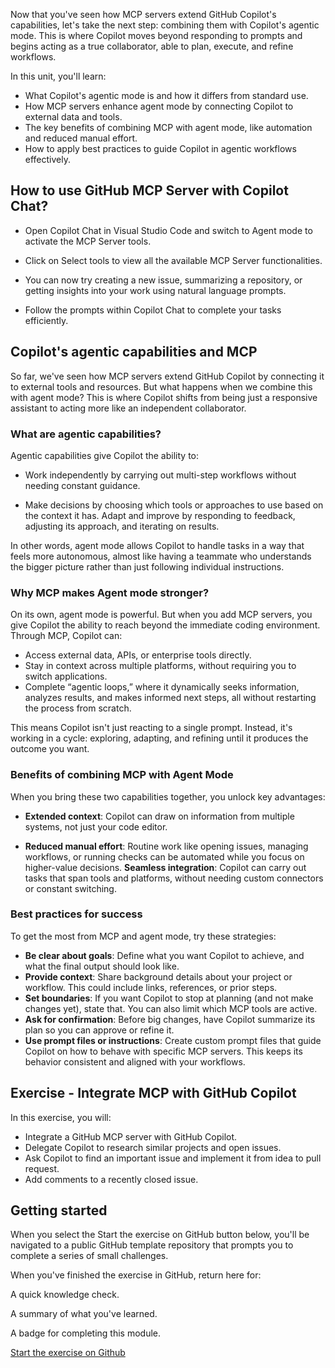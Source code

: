 Now that you've seen how MCP servers extend GitHub Copilot's capabilities, let's take the next step: combining them with Copilot's agentic mode. This is where Copilot moves beyond responding to prompts and begins acting as a true collaborator, able to plan, execute, and refine workflows. 

In this unit, you'll learn:

- What Copilot's agentic mode is and how it differs from standard use.
- How MCP servers enhance agent mode by connecting Copilot to external data and tools.
- The key benefits of combining MCP with agent mode, like automation and reduced manual effort.
- How to apply best practices to guide Copilot in agentic workflows effectively.


## How to use GitHub MCP Server with Copilot Chat?

- Open Copilot Chat in Visual Studio Code and switch to Agent mode to activate the MCP Server tools.

- Click on Select tools to view all the available MCP Server functionalities.

- You can now try creating a new issue, summarizing a repository, or getting insights into your work using natural language prompts.

- Follow the prompts within Copilot Chat to complete your tasks efficiently.

## Copilot's agentic capabilities and MCP

So far, we've seen how MCP servers extend GitHub Copilot by connecting it to external tools and resources. But what happens when we combine this with agent mode? This is where Copilot shifts from being just a responsive assistant to acting more like an independent collaborator.

### What are agentic capabilities?

Agentic capabilities give Copilot the ability to:

- Work independently by carrying out multi-step workflows without needing constant guidance.

- Make decisions by choosing which tools or approaches to use based on the context it has.
  Adapt and improve by responding to feedback, adjusting its approach, and iterating on results.
 

In other words, agent mode allows Copilot to handle tasks in a way that feels more autonomous, almost like having a teammate who understands the bigger picture rather than just following individual instructions.

### Why MCP makes Agent mode stronger?

On its own, agent mode is powerful. But when you add MCP servers, you give Copilot the ability to reach beyond the immediate coding environment. Through MCP, Copilot can:

- Access external data, APIs, or enterprise tools directly.
- Stay in context across multiple platforms, without requiring you to switch applications.
- Complete “agentic loops,” where it dynamically seeks information, analyzes results, and makes informed next steps, all without restarting the process from scratch.

This means Copilot isn't just reacting to a single prompt. Instead, it's working in a cycle: exploring, adapting, and refining until it produces the outcome you want.

### Benefits of combining MCP with Agent Mode

When you bring these two capabilities together, you unlock key advantages:

- **Extended context**: Copilot can draw on information from multiple systems, not just your code editor.

- **Reduced manual effort**: Routine work like opening issues, managing workflows, or running checks can be automated while you focus on higher-value decisions.
  **Seamless integration**: Copilot can carry out tasks that span tools and platforms, without needing custom connectors or constant switching.

### Best practices for success

To get the most from MCP and agent mode, try these strategies:

- **Be clear about goals**: Define what you want Copilot to achieve, and what the final output should look like.
- **Provide context**: Share background details about your project or workflow. This could include links, references, or prior steps.
- **Set boundaries**: If you want Copilot to stop at planning (and not make changes yet), state that. You can also limit which MCP tools are active.
- **Ask for confirmation**: Before big changes, have Copilot summarize its plan so you can approve or refine it.
- **Use prompt files or instructions**: Create custom prompt files that guide Copilot on how to behave with specific MCP servers. This keeps its behavior consistent and aligned with your workflows.

## Exercise - Integrate MCP with GitHub Copilot

In this exercise, you will:

- Integrate a GitHub MCP server with GitHub Copilot.
- Delegate Copilot to research similar projects and open issues.
- Ask Copilot to find an important issue and implement it from idea to pull request.
- Add comments to a recently closed issue.

## Getting started

When you select the Start the exercise on GitHub button below, you'll be navigated to a public GitHub template repository that prompts you to complete a series of small challenges.

When you've finished the exercise in GitHub, return here for:

A quick knowledge check.

A summary of what you've learned.

A badge for completing this module.

[Start the exercise on Github](https://github.com/skills/integrate-mcp-with-copilot/)